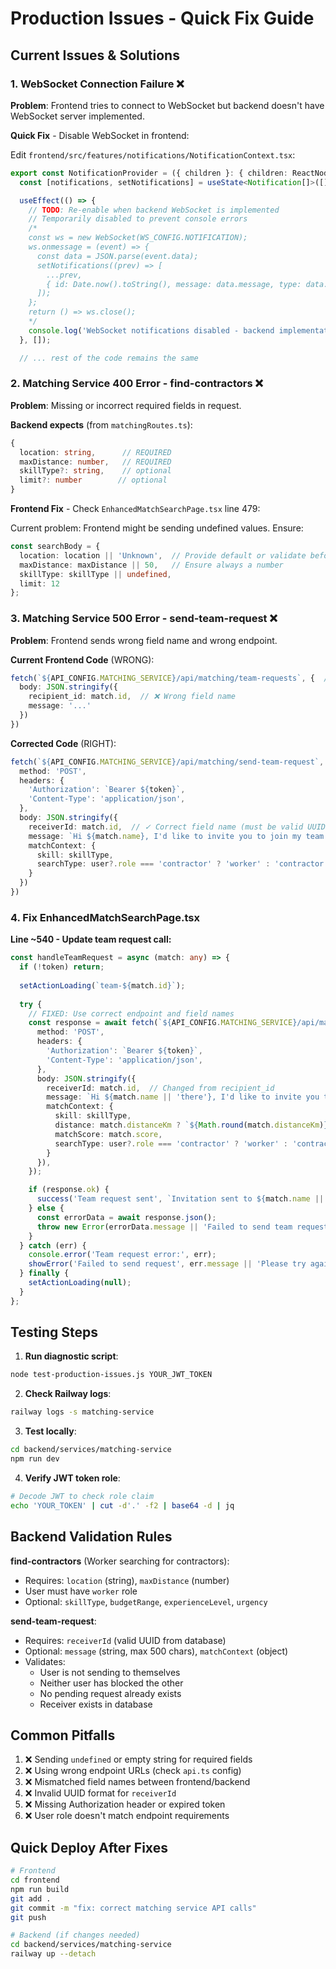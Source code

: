 # Production Issues - Quick Fix Guide

## Current Issues & Solutions

### 1. WebSocket Connection Failure ❌

**Problem**: Frontend tries to connect to WebSocket but backend doesn't have WebSocket server implemented.

**Quick Fix** - Disable WebSocket in frontend:

Edit `frontend/src/features/notifications/NotificationContext.tsx`:

```typescript
export const NotificationProvider = ({ children }: { children: ReactNode }) => {
  const [notifications, setNotifications] = useState<Notification[]>([]);

  useEffect(() => {
    // TODO: Re-enable when backend WebSocket is implemented
    // Temporarily disabled to prevent console errors
    /*
    const ws = new WebSocket(WS_CONFIG.NOTIFICATION);
    ws.onmessage = (event) => {
      const data = JSON.parse(event.data);
      setNotifications((prev) => [
        ...prev,
        { id: Date.now().toString(), message: data.message, type: data.type || 'info' }
      ]);
    };
    return () => ws.close();
    */
    console.log('WebSocket notifications disabled - backend implementation pending');
  }, []);

  // ... rest of the code remains the same
```

### 2. Matching Service 400 Error - find-contractors ❌

**Problem**: Missing or incorrect required fields in request.

**Backend expects** (from `matchingRoutes.ts`):
```typescript
{
  location: string,      // REQUIRED
  maxDistance: number,   // REQUIRED
  skillType?: string,    // optional
  limit?: number        // optional
}
```

**Frontend Fix** - Check `EnhancedMatchSearchPage.tsx` line 479:

Current problem: Frontend might be sending undefined values. Ensure:

```typescript
const searchBody = {
  location: location || 'Unknown',  // Provide default or validate before submit
  maxDistance: maxDistance || 50,   // Ensure always a number
  skillType: skillType || undefined,
  limit: 12
};
```

### 3. Matching Service 500 Error - send-team-request ❌

**Problem**: Frontend sends wrong field name and wrong endpoint.

**Current Frontend Code** (WRONG):
```typescript
fetch(`${API_CONFIG.MATCHING_SERVICE}/api/matching/team-requests`, {  // ❌ Wrong endpoint
  body: JSON.stringify({
    recipient_id: match.id,  // ❌ Wrong field name
    message: '...'
  })
})
```

**Corrected Code** (RIGHT):
```typescript
fetch(`${API_CONFIG.MATCHING_SERVICE}/api/matching/send-team-request`, {  // ✓ Correct
  method: 'POST',
  headers: {
    'Authorization': `Bearer ${token}`,
    'Content-Type': 'application/json',
  },
  body: JSON.stringify({
    receiverId: match.id,  // ✓ Correct field name (must be valid UUID)
    message: `Hi ${match.name}, I'd like to invite you to join my team.`,
    matchContext: {
      skill: skillType,
      searchType: user?.role === 'contractor' ? 'worker' : 'contractor'
    }
  })
})
```

### 4. Fix EnhancedMatchSearchPage.tsx

**Line ~540 - Update team request call:**

```typescript
const handleTeamRequest = async (match: any) => {
  if (!token) return;
  
  setActionLoading(`team-${match.id}`);
  
  try {
    // FIXED: Use correct endpoint and field names
    const response = await fetch(`${API_CONFIG.MATCHING_SERVICE}/api/matching/send-team-request`, {
      method: 'POST',
      headers: {
        'Authorization': `Bearer ${token}`,
        'Content-Type': 'application/json',
      },
      body: JSON.stringify({
        receiverId: match.id,  // Changed from recipient_id
        message: `Hi ${match.name || 'there'}, I'd like to invite you to join my team. Your skills in ${skillType} would be a great fit for our project.`,
        matchContext: {
          skill: skillType,
          distance: match.distanceKm ? `${Math.round(match.distanceKm)} km` : undefined,
          matchScore: match.score,
          searchType: user?.role === 'contractor' ? 'worker' : 'contractor'
        }
      }),
    });

    if (response.ok) {
      success('Team request sent', `Invitation sent to ${match.name || 'worker'}`);
    } else {
      const errorData = await response.json();
      throw new Error(errorData.message || 'Failed to send team request');
    }
  } catch (err) {
    console.error('Team request error:', err);
    showError('Failed to send request', err.message || 'Please try again');
  } finally {
    setActionLoading(null);
  }
};
```

## Testing Steps

1. **Run diagnostic script**:
```bash
node test-production-issues.js YOUR_JWT_TOKEN
```

2. **Check Railway logs**:
```bash
railway logs -s matching-service
```

3. **Test locally**:
```bash
cd backend/services/matching-service
npm run dev
```

4. **Verify JWT token role**:
```bash
# Decode JWT to check role claim
echo 'YOUR_TOKEN' | cut -d'.' -f2 | base64 -d | jq
```

## Backend Validation Rules

**find-contractors** (Worker searching for contractors):
- Requires: `location` (string), `maxDistance` (number)
- User must have `worker` role
- Optional: `skillType`, `budgetRange`, `experienceLevel`, `urgency`

**send-team-request**:
- Requires: `receiverId` (valid UUID from database)
- Optional: `message` (string, max 500 chars), `matchContext` (object)
- Validates:
  - User is not sending to themselves
  - Neither user has blocked the other
  - No pending request already exists
  - Receiver exists in database

## Common Pitfalls

1. ❌ Sending `undefined` or empty string for required fields
2. ❌ Using wrong endpoint URLs (check `api.ts` config)
3. ❌ Mismatched field names between frontend/backend
4. ❌ Invalid UUID format for `receiverId`
5. ❌ Missing Authorization header or expired token
6. ❌ User role doesn't match endpoint requirements

## Quick Deploy After Fixes

```bash
# Frontend
cd frontend
npm run build
git add .
git commit -m "fix: correct matching service API calls"
git push

# Backend (if changes needed)
cd backend/services/matching-service
railway up --detach
```
